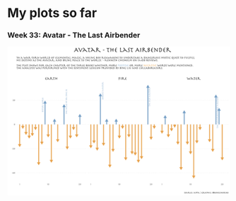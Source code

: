 <h1>My plots so  far</h1>

<h3>Week 33: Avatar - The Last Airbender</h3>	

![./plots/2020_33_Avatar.png](https://raw.githubusercontent.com/bonschorno/TidyTuesday/master/plots/2020_33_Avatar.png)
